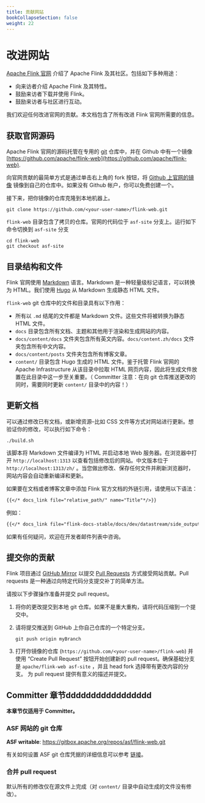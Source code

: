 ```yaml
---
title: 贡献网站
bookCollapseSection: false
weight: 22
---
```


# 改进网站

[Apache Flink 官网](http://flink.apache.org) 介绍了 Apache Flink 及其社区。包括如下多种用途：

- 向来访者介绍 Apache Flink 及其特性。
- 鼓励来访者下载并使用 Flink。
- 鼓励来访者与社区进行互动。

我们欢迎任何改进官网的贡献。本文档包含了所有改进 Flink 官网所需要的信息。

## 获取官网源码

Apache Flink 官网的源码托管在专用的 [git](http://git-scm.com/) 仓库中，并在 Github 中有一个镜像 [https://github.com/apache/flink-web](https://github.com/apache/flink-web).

向官网贡献的最简单方式是通过单击右上角的 fork 按钮，将 [Github 上官网的镜像](https://github.com/apache/flink-web) 镜像到自己的仓库中。如果没有 Github 帐户，你可以免费创建一个。

接下来，把你镜像的仓库克隆到本地机器上。

```
git clone https://github.com/<your-user-name>/flink-web.git
```

`flink-web` 目录包含了拷贝的仓库。官网的代码位于 `asf-site` 分支上。运行如下命令切换到 `asf-site` 分支

```
cd flink-web
git checkout asf-site
```

## 目录结构和文件

Flink 官网使用 [Markdown](http://daringfireball.net/projects/markdown/) 语言。Markdown 是一种轻量级标记语言，可以转换为 HTML。我们使用 [Hugo](https://gohugo.io/) 从 Markdown 生成静态 HTML 文件。

`flink-web` git 仓库中的文件和目录具有以下作用：

- 所有以 `.md` 结尾的文件都是 Markdown 文件。这些文件将被转换为静态 HTML 文件。
- `docs` 目录包含所有文档、主题和其他用于渲染和生成网站的内容。
- `docs/content/docs` 文件夹包含所有英文内容。`docs/content.zh/docs` 文件夹包含所有中文内容。
- `docs/content/posts` 文件夹包含所有博客文章。
- `content/` 目录包含 Hugo 生成的 HTML 文件。鉴于托管 Flink 官网的 Apache Infrastructure 从该目录中拉取 HTML 网页内容，因此将生成文件放置在此目录中这一步至关重要。（ Committer 注意：在向 git 仓库推送更改的同时，需要同时更新 `content/` 目录中的内容！）

## 更新文档

可以通过修改已有文档，或新增资源–比如 CSS 文件等方式对网站进行更新。想验证你的修改，可以执行如下命令：

```
./build.sh
```

该脚本将 Markdown 文件编译为 HTML 并启动本地 Web 服务器。在浏览器中打开 `http://localhost:1313` 以查看包括修改后的网站。中文版本位于 `http://localhost:1313/zh/` 。当您做出修改、保存任何文件并刷新浏览器时，网站内容会自动重新编译和更新。

如果要在文档或者博客文章中添加 Flink 官方文档的外链引用，请使用以下语法：

```markdown
{{</* docs_link file="relative_path/" name="Title"*/>}}
```

例如：

```markdown
{{</* docs_link file="flink-docs-stable/docs/dev/datastream/side_output/" name="Side Output"*/>}}
```

如果有任何疑问，欢迎在开发者邮件列表中咨询。

## 提交你的贡献

Flink 项目通过 [GitHub Mirror](https://github.com/apache/flink-web) 以提交 [Pull Requests](https://help.github.com/articles/using-pull-requests) 方式接受网站贡献。Pull requests 是一种通过向特定代码分支提交补丁的简单方法。

请按以下步骤操作准备并提交 pull request。

1. 将你的更改提交到本地 git 仓库。如果不是重大重构，请将代码压缩到一个提交中。

2. 请将提交推送到 GitHub 上你自己仓库的一个特定分支。

   ```
   git push origin myBranch
   ```

3. 打开你镜像的仓库 (`https://github.com/<your-user-name>/flink-web`) 并使用 “Create Pull Request” 按钮开始创建新的 pull request。确保基础分支是 `apache/flink-web asf-site` ，并且 head fork 选择带有更改内容的分支。 为 pull request 提供有意义的描述并提交。

## Committer 章节ddddddddddddddddd

**本章节仅适用于 Committer。**

### ASF 网站的 git 仓库

**ASF writable**: https://gitbox.apache.org/repos/asf/flink-web.git

有关如何设置 ASF git 仓库凭据的详细信息可以参考 [链接](https://gitbox.apache.org/)。

### 合并 pull request

默认所有的修改仅在源文件上完成（对 `content/` 目录中自动生成的文件没有修改）。

